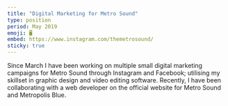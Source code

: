 ```yaml
---
title: "Digital Marketing for Metro Sound"
type: position
period: May 2019
emoji: 🖥
embed: https://www.instagram.com/themetrosound/
sticky: true
---
```


Since March I have been working on multiple small digital marketing campaigns for Metro Sound through Instagram and Facebook; utilising my skillset in graphic design and video editing software. Recently, I have been collaborating with a web developer on the official website for Metro Sound and Metropolis Blue.
